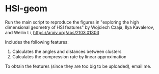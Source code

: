 # HSI-geom

Run the main script to reproduce the figures in "exploring the high dimensional geometry of HSI features" by Wojciech Czaja, Ilya Kavalerov, and Weilin Li, https://arxiv.org/abs/2103.01303

Includes the following features:

1. Calculates the angles and distances between clusters
2. Calculates the compression rate by linear approximation

To obtain the features (since they are too big to be uploaded), email me. 
